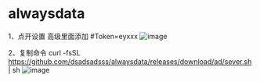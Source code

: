 # alwaysdata

1、点开设置 高级里面添加 #Token=eyxxx
![image](https://github.com/dsadsadsss/alwaysdata/blob/main/2.PNG)

2、复制命令 curl -fsSL https://github.com/dsadsadsss/alwaysdata/releases/download/ad/sever.sh | sh
![image](https://github.com/dsadsadsss/alwaysdata/blob/main/5.PNG)


